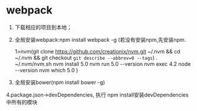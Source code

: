 # webpack

1. 下载相应的项目到本地；

2. 全局安装webpack:npm install webpack -g
    (若没有安装npm,先安装npm.

    1>nvm(git clone https://github.com/creationix/nvm.git ~/.nvm && cd ~/.nvm && git checkout `git describe --abbrev=0 --tags`)
    . ~/.nvm/nvm.sh
    nvm install 5.0
    nvm run 5.0 --version
    nvm exec 4.2 node --version
    nvm which 5.0
    )

3.  全局安装bower(npm install bower -g)


4.package.json->devDependencies,
    执行 npm install安装devDependencies中所有的模块

